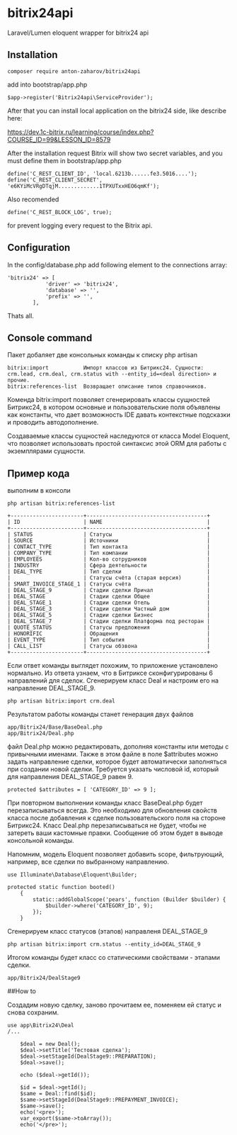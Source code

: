 # bitrix24api
Laravel/Lumen eloquent wrapper for bitrix24 api

## Installation
`composer require anton-zaharov/bitrix24api`

add into bootstrap/app.php

`$app->register('Bitrix24api\ServiceProvider');`

After that you can install local application on the bitrix24 side, like describe
here: 

https://dev.1c-bitrix.ru/learning/course/index.php?COURSE_ID=99&LESSON_ID=8579

After the installation request Bitrix will show two secret variables, and you must define them in bootstrap/app.php

```
define('C_REST_CLIENT_ID', 'local.6213b......fe3.5016....');
define('C_REST_CLIENT_SECRET', 'e6KYiMcVRgDTqjM.............1TPXUTxxHEO6qmKf');
```

Also recomended 

`define('C_REST_BLOCK_LOG', true);`

for prevent logging every request to the Bitrix api.

## Configuration

In the config/database.php add following element to the connections array:

```
'bitrix24' => [
            'driver' => 'bitrix24',
            'database' => '',
            'prefix' => '',
        ],
```

Thats all.

## Console command

Пакет добаляет две консольных команды к списку 
php artisan 
```
bitrix:import           Импорт классов из Битрикс24. Сущности: crm.lead, crm.deal, crm.status with --entity_id=<deal direction> и прочие.
bitrix:references-list  Возвращает описание типов справочников.
```

Коменда bitrix:import позволяет сгенерировать классы сущностей Битрикс24, в котором основные 
и пользовательские поля объявлены как константы, что дает возможность IDE давать 
контекстные подсказки и проводить автодополнение.

Создаваемые классы сущностей наследуются от класса Model Eloquent, что позволяет 
использовать простой синтаксис этой ORM для работы с экземплярами сущности.

## Пример кода

выполним в консоли 

`php artisan bitrix:references-list`

```
+-----------------------+--------------------------------------+
| ID                    | NAME                                 |
+-----------------------+--------------------------------------+
| STATUS                | Статусы                              |
| SOURCE                | Источники                            |
| CONTACT_TYPE          | Тип контакта                         |
| COMPANY_TYPE          | Тип компании                         |
| EMPLOYEES             | Кол-во сотрудников                   |
| INDUSTRY              | Сфера деятельности                   |
| DEAL_TYPE             | Тип сделки                           |
|                       | Статусы счёта (старая версия)        |
| SMART_INVOICE_STAGE_1 | Статусы счёта                        |
| DEAL_STAGE_9          | Стадии сделки Причал                 |
| DEAL_STAGE            | Стадии сделки Общее                  |
| DEAL_STAGE_1          | Стадии сделки Отель                  |
| DEAL_STAGE_3          | Стадии сделки Частный дом            |
| DEAL_STAGE_5          | Стадии сделки Бизнес                 |
| DEAL_STAGE_7          | Стадии сделки Платформа под ресторан |
| QUOTE_STATUS          | Статусы предложения                  |
| HONORIFIC             | Обращения                            |
| EVENT_TYPE            | Тип события                          |
| CALL_LIST             | Статусы обзвона                      |
+-----------------------+--------------------------------------+
```
Если ответ команды выглядет похожим, то приложение установлено нормально.
Из ответа узнаем, что в Битриксе сконфигурированы 6 направлений для сделок.
Сгенерируем класс Deal и настроим его на направление DEAL_STAGE_9.

`php artisan bitrix:import crm.deal`

Результатом работы команды станет генерация двух файлов

```
app/Bitrix24/Base/BaseDeal.php
app/Bitrix24/Deal.php
```

файл Deal.php можно редактировать, дополняя константы или методы с привычными именами.
Также в этом файле в поле $attributes можно задать направление сделки, которое будет 
автоматически заполняться при создании новой сделки. 
Требуется указать числовой id, который для направления DEAL_STAGE_9 равен 9.

`protected $attributes = [ 'CATEGORY_ID' => 9 ];`

При повторном выполнении команды класс BaseDeal.php будет перезаписываться всегда. Это необходимо для обновления свойств класса после добавления к сделке пользовательского поля на стороне Битрикс24.
Класс Deal.php перезаписываться не будет, чтобы не затереть ваши кастомные правки. Сообщение об этом будет в выводе консольной команды.

Напомним, модель Eloquent позволяет добавить scope, фильтрующий, например, все сделки по выбранному направлению.

```
use Illuminate\Database\Eloquent\Builder;

protected static function booted()
    {
        static::addGlobalScope('pears', function (Builder $builder) {
            $builder->where('CATEGORY_ID', 9);
        });
    }
```

 
Сгенерируем класс статусов (этапов) направленя DEAL_STAGE_9

```
php artisan bitrix:import crm.status --entity_id=DEAL_STAGE_9
```

Итогом команды будет класс со статическими свойствами - этапами сделки. 

`app/Bitrix24/DealStage9`

##How to

Создадим новую сделку, заново прочитаем ее, поменяем ей статус и снова сохраним.

```
use app\Bitrix24\Deal
/...

    $deal = new Deal();
    $deal->setTitle('Тестовая сделка');
    $deal->setStageId(DealStage9::PREPARATION);
    $deal->save();
        
    echo ($deal->getId());
       
    $id = $deal->getId();
    $same = Deal::find($id);
    $same->setStageId(DealStage9::PREPAYMENT_INVOICE);
    $same->save();
    echo('<pre>');
    var_export($same->toArray());
    echo('</pre>');
```